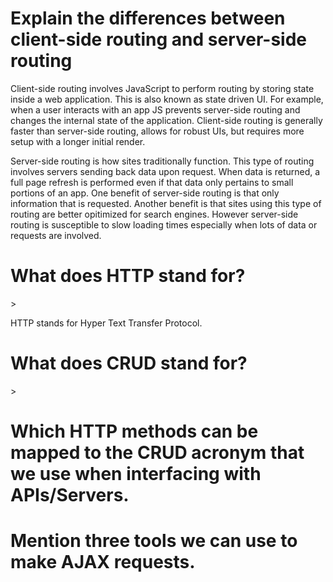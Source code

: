 <h1>Explain the differences between client-side routing and server-side routing</h1>
<p>
    Client-side routing involves JavaScript to perform routing by storing state inside a web application. This is also known as state driven UI. For example, when a user interacts with an app JS prevents server-side routing and changes the internal state of the application. Client-side routing is generally faster than server-side routing, allows for robust UIs, but requires more setup with a longer initial render.
</p>

<p>
    Server-side routing is how sites traditionally function. This type of routing involves servers sending back data upon request. When data is returned, a full page refresh is performed even if that data only pertains to small portions of an app. One benefit of server-side routing is that only information that is requested. Another benefit is that sites using this type of routing are better opitimized for search engines. However server-side routing is susceptible to slow loading times especially when lots of data or requests are involved.
</p>

<h1>What does HTTP stand for?</h1>>
<p>
    HTTP stands for Hyper Text Transfer Protocol.
</p>

<h1>What does CRUD stand for?</h1>>
<p>
    
</p>

<h1>Which HTTP methods can be mapped to the CRUD acronym that we use when interfacing with APIs/Servers.</h1>
<p>
    
</p>

<h1>Mention three tools we can use to make AJAX requests.</h1>
<p>
    
</p>
